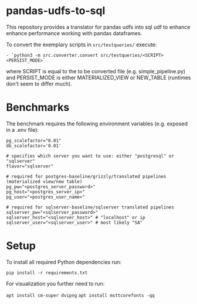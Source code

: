 # pandas-udfs-to-sql
This repository provides a translator for pandas udfs into sql udf to enhance enhance performance working with pandas dataframes.

To convert the exemplary scripts in `src/testqueries/` execute:

    - `python3 -m src.converter.convert src/testqueries/<SCRIPT> <PERSIST_MODE>`

where SCRIPT is equal to the to be converted file (e.g. simple_pipeline.py) and PERSIST_MODE is either MATERIALIZED_VIEW or
NEW_TABLE (runtimes don't seem to differ much).

# Benchmarks
The benchmark requires the following environment variables (e.g. exposed in a .env file):

```
pg_scalefactor="0.01"
db_scalefactor='0.01'

# specifies which server you want to use: either "postgresql" or "sqlserver"
flavor="sqlserver"

# required for postgres-baseline/grizzly/translated pipelines (materialized view/new table)
pg_pw="<postgres_server_password>"
pg_host="<postgres_server_ip>"
pg_user="<postgres_user_name>"

# required for sqlserver-baseline/sqlserver translated pipelines
sqlserver_pw="<sqlserver_password>"
sqlserver_host="<sqlserver_host>" # "localhost" or ip
sqlserver_user="<sqlserver_user>" # most likely "SA"
```

# Setup

To install all required Python dependencies run:

`pip install -r requirements.txt`

For visualization you further need to run:

`apt install cm-super dvipng`
`apt install msttcorefonts -qq`